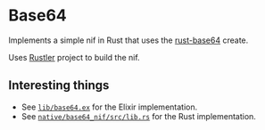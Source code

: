 # Base64

Implements a simple nif in Rust that uses the [rust-base64](https://github.com/marshallpierce/rust-base64) create.

Uses [Rustler](https://github.com/rusterlium/rustler) project to build the nif.

## Interesting things

- See [`lib/base64.ex`](https://github.com/adamzaninovich/elixir-rust-nif-base64-example/blob/main/lib/base64.ex) for the Elixir implementation.
- See [`native/base64_nif/src/lib.rs`](https://github.com/adamzaninovich/elixir-rust-nif-base64-example/blob/main/native/base64_nif/src/lib.rs) for the Rust implementation.
